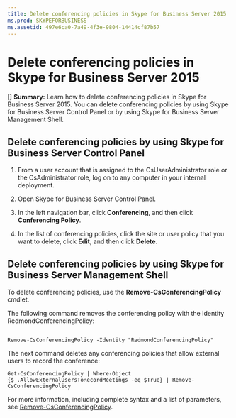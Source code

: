 ```yaml
---
title: Delete conferencing policies in Skype for Business Server 2015
ms.prod: SKYPEFORBUSINESS
ms.assetid: 497e6ca0-7a49-4f3e-9804-14414cf87b57
---
```



# Delete conferencing policies in Skype for Business Server 2015
[] **Summary:** Learn how to delete conferencing policies in Skype for Business Server 2015.
You can delete conferencing policies by using Skype for Business Server Control Panel or by using Skype for Business Server Management Shell.
  
    
    


## Delete conferencing policies by using Skype for Business Server Control Panel


1. From a user account that is assigned to the CsUserAdministrator role or the CsAdministrator role, log on to any computer in your internal deployment.
    
  
2.  Open Skype for Business Server Control Panel.
    
  
3. In the left navigation bar, click **Conferencing**, and then click **Conferencing Policy**.
    
  
4. In the list of conferencing policies, click the site or user policy that you want to delete, click **Edit**, and then click **Delete**.
    
  

## Delete conferencing policies by using Skype for Business Server Management Shell

To delete conferencing policies, use the **Remove-CsConferencingPolicy** cmdlet.
  
    
    
The following command removes the conferencing policy with the Identity RedmondConferencingPolicy:
  
    
    



```

Remove-CsConferencingPolicy -Identity "RedmondConferencingPolicy"
```


  
    
    
The next command deletes any conferencing policies that allow external users to record the conference:
  
    
    



```
Get-CsConferencingPolicy | Where-Object {$_.AllowExternalUsersToRecordMeetings -eq $True} | Remove-CsConferencingPolicy
```

For more information, including complete syntax and a list of parameters, see  [Remove-CsConferencingPolicy](remove-csconferencingpolicy.md).
  
    
    

